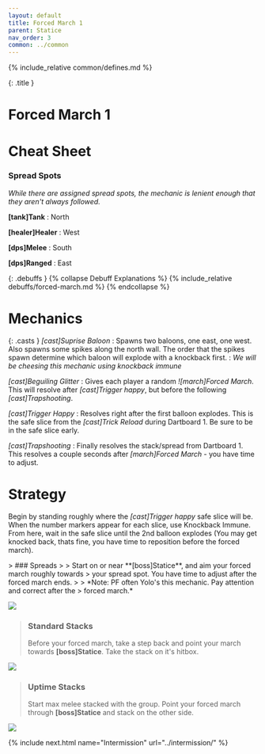 ```yaml
---
layout: default
title: Forced March 1
parent: Statice
nav_order: 3
common: ../common
---
```


{% include_relative common/defines.md %}

{: .title }
# Forced March 1

# Cheat Sheet

### Spread Spots

*While there are assigned spread spots, the mechanic is lenient enough that
they aren't always followed.*

**[tank]Tank**
: North

**[healer]Healer**
: West

**[dps]Melee**
: South

**[dps]Ranged**
: East

{: .debuffs }
{% collapse Debuff Explanations %}
{% include_relative debuffs/forced-march.md %}
{% endcollapse %}

# Mechanics

{: .casts }
*[cast]Suprise Baloon*
: Spawns two baloons, one east, one west. Also spawns some spikes along the
  north wall. The order that the spikes spawn determine which baloon will
  explode with a knockback first.
: *We will be cheesing this mechanic using knockback immune*

*[cast]Beguiling Glitter*
: Gives each player a random *![march]Forced March*. This will resolve after
  *[cast]Trigger happy*, but before the following *[cast]Trapshooting*.

*[cast]Trigger Happy*
: Resolves right after the first balloon explodes. This is the safe slice from
  the *[cast]Trick Reload* during Dartboard 1. Be sure to be in the safe
  slice early.

*[cast]Trapshooting*
: Finally resolves the stack/spread from Dartboard 1. This resolves a couple
  seconds after *[march]Forced March* - you have time to adjust.

# Strategy

Begin by standing roughly where the *[cast]Trigger happy* safe slice will be.
When the number markers appear for each slice, use Knockback Immune. From here,
wait in the safe slice until the 2nd balloon explodes (You may get knocked back,
thats fine, you have time to reposition before the forced march).

<div class="mechanics" markdown="1">
> ### Spreads
>
> Start on or near **[boss]Statice**, and aim your forced march roughly towards
> your spread spot. You have time to adjust after the forced march ends.
>
> *Note: PF often Yolo's this mechanic. Pay attention and correct after the
> forced march.*

![](./spread.png)

> ### Standard Stacks
>
> Before your forced march, take a step back and point your march towards
> **[boss]Statice**. Take the stack on it's hitbox.

![](./stack.png)

> ### Uptime Stacks
>
> Start max melee stacked with the group. Point your forced march through
> **[boss]Statice** and stack on the other side.

![](./stack-uptime.png)
</div>

{% include next.html name="Intermission" url="../intermission/" %}
